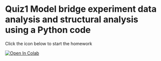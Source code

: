 # Quiz1 Model bridge experiment data analysis and structural analysis using a Python code

Click the icon below to start the homework 

[![Open In Colab](https://colab.research.google.com/assets/colab-badge.svg)](https://colab.research.google.com/github/UCB-CE170a/Fall2024/blob/master/Quizzes/Quiz1/170a_Fall2024_Quiz1.ipynb)
